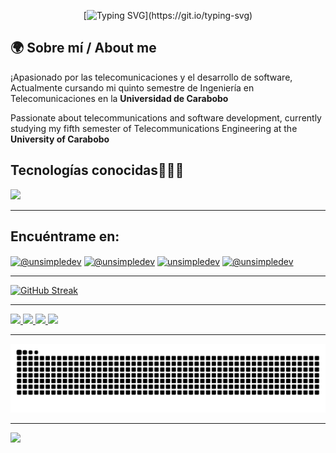 <div align="center">

[![Typing SVG](https://readme-typing-svg.demolab.com?font=Jersey+15&size=30&pause=1000&color=42C3B4&background=9D56FF00&center=true&vCenter=true&repeat=false&random=false&width=435&lines=Hello!+Welcome+to+my+GitHub+page.)](https://git.io/typing-svg)  

<div align="left">


## 🌍 Sobre mí / About me
¡Apasionado por las telecomunicaciones y el desarrollo de software, Actualmente cursando mi quinto semestre de Ingeniería en Telecomunicaciones en la **Universidad de Carabobo**

Passionate about telecommunications and software development, currently studying my fifth semester of Telecommunications Engineering at the **University of Carabobo**


<h2 >Tecnologías conocidas👨🏻‍💻</h2>
<!--tech stack icons-->
<p align="left">
  <a href="https://skillicons.dev">
    <img src="https://skillicons.dev/icons?i=py,django,flask,fastapi,cpp,dart,css,html,js,mysql,sqlite,postgresql,firebase,git,github,nginx,docker,postman,vscode,bash,linux,arch,ubuntu,arduino&perline=12" />
  </a>
</p>

---
## Encuéntrame en:
<p align="left">
  <a href="https://www.youtube.com/channel/UCxXpUVOI1RMGyF9lVdivl_Q" target="blank"><img align="center" src="https://img.shields.io/badge/YouTube-FF0000?style=for-the-badge&logo=youtube&logoColor=white" alt="@unsimpledev"  /></a>
<a href="https://www.tiktok.com/@emmanuel_art24?_t=ZM-8xQb7UPm9cT&_r=1" target="blank"><img align="center" src="https://img.shields.io/badge/TikTok-000000?style=for-the-badge&logo=tiktok&logoColor=white" alt="@unsimpledev" /></a>
<a href="https://www.instagram.com/emmanuel_art24/" target="blank"><img align="center" src="https://img.shields.io/badge/Instagram-0077B5?style=for-the-badge&logo=instagram&logoColor=white" alt="unsimpledev"/></a>
<a href = "mailto:perezemmanuel726@gmail.com" target="blank"><img align="center" src="https://img.shields.io/badge/Gmail-D14836?style=for-the-badge&logo=gmail&logoColor=white" alt="@unsimpledev"  /></a>
  </p>

---

[![GitHub Streak](https://streak-stats.demolab.com?user=Emmanuel726&theme=whatsapp-dark2&card_width=830)](https://git.io/streak-stats)

---

<a href="https://github.com/anuraghazra/github-readme-stats#gh-dark-mode-only">
  <img height=200 src="https://github-readme-stats.vercel.app/api?username=Emmanuel726&show_icons=true&theme=gotham#gh-dark-mode-only" />
</a>
<a href="https://github.com/anuraghazra/github-readme-stats#gh-dark-mode-only">
  <img height=200 src="https://github-readme-stats.vercel.app/api/top-langs/?username=Emmanuel726&layout=compact&langs_count=8&hide=jupyter%20notebook&card_width=330&theme=gotham#gh-dark-mode-only" />
</a>
<a href="https://github.com/anuraghazra/github-readme-stats#gh-light-mode-only">
  <img height=200 src="https://github-readme-stats.vercel.app/api?username=Emmanuel726&show_icons=true&theme=catppuccin_latte#gh-light-mode-only" />
</a>
<a href="https://github.com/anuraghazra/github-readme-stats#gh-light-mode-only">
  <img height=200 src="https://github-readme-stats.vercel.app/api/top-langs/?username=Emmanuel726&layout=compact&langs_count=8&hide=jupyter%20notebook&card_width=330&theme=catppuccin_latte#gh-light-mode-only" />
</a>

---

<picture>
  <source media="(prefers-color-scheme: dark)" srcset="https://raw.githubusercontent.com/huiishan99/huiishan99/output/github-contribution-grid-snake-dark.svg">
  <source media="(prefers-color-scheme: light)" srcset="https://raw.githubusercontent.com/huiishan99/huiishan99/output/github-contribution-grid-snake.svg">
  <img alt="github contribution grid snake animation" src="https://raw.githubusercontent.com/huiishan99/huiishan99/output/github-contribution-grid-snake.svg">
</picture>  

---

![](https://komarev.com/ghpvc/?username=Emmanuel726&color=brightgreen)

